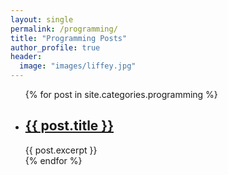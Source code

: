 ```yaml
---
layout: single
permalink: /programming/
title: "Programming Posts"
author_profile: true
header:
  image: "images/liffey.jpg"
---
```


<ul>
  {% for post in site.categories.programming %}
    <li>
      <h2><a href="{{ post.url }}">{{ post.title }}</a></h2>
      {{ post.excerpt }}
    </li>
  {% endfor %}
</ul>

